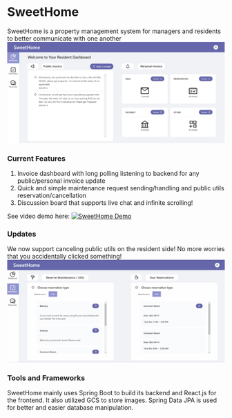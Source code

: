 # SweetHome
SweetHome is a property management system for managers and residents to better communicate with one another
![DashBoardPage](https://github.com/Jubilee101/SweetHome/blob/main/demoResources/sweethome.png)
### Current Features
1. Invoice dashboard with long polling listening to backend for any public/personal invoice update
2. Quick and simple maintenance request sending/handling and public utils reservation/cancellation
3. Discussion board that supports live chat and infinite scrolling!

See video demo here:
[![SweetHome Demo](https://res.cloudinary.com/marcomontalbano/image/upload/v1660682021/video_to_markdown/images/youtube--R0u2Kd4XH1c-c05b58ac6eb4c4700831b2b3070cd403.jpg)](https://www.youtube.com/watch?v=R0u2Kd4XH1c "SweetHome Demo")

### Updates
We now support canceling public utils on the resident side! No more worries that you accidentally clicked something!
![CancelReservation](https://github.com/Jubilee101/SweetHome/blob/main/demoResources/deleteReservation.gif)

### Tools and Frameworks
SweetHome mainly uses Spring Boot to build its backend and React.js for the frontend. It also utilized GCS to store images. 
Spring Data JPA is used for better and easier database manipulation.